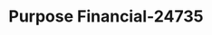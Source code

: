 ---
f_zip-code: 71111
f_state-code: LA
title: Purpose Financial-24735
f_phone: 318-742-0020
f_city-only: Bossier City
f_address: 2300 Airline Dr Bossier City
f_location-unique-id: '24735'
slug: purpose-financial-24735
updated-on: '2024-05-30T13:46:58.046Z'
created-on: '2024-05-30T13:36:59.803Z'
published-on: '2024-05-30T13:54:32.469Z'
f_city-state: cms/city/bossier-city-la.md
f_company: cms/company/purpose-financial.md
f_state: cms/state/louisiana.md
layout: '[payday-loan].html'
tags: payday-loan
---